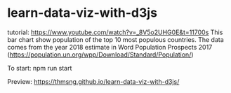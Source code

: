# learn-data-viz-with-d3js
tutorial: https://www.youtube.com/watch?v=_8V5o2UHG0E&t=11700s
This bar chart show population of the top 10 most populous countries. The data comes from the year 2018 estimate in Word Population Prospects 2017 (https://population.un.org/wpp/Download/Standard/Population/)

To start:
 npm run start

Preview:
https://thmsng.github.io/learn-data-viz-with-d3js/
